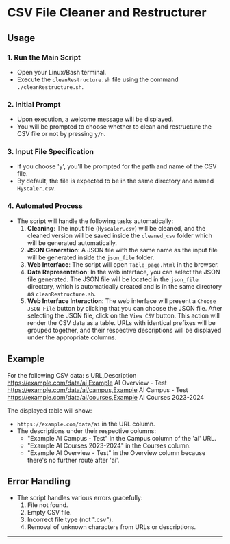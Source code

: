 # CSV File Cleaner and Restructurer

## Usage

### 1. Run the Main Script

- Open your Linux/Bash terminal.
- Execute the `cleanRestructure.sh` file using the command `./cleanRestructure.sh`.

### 2. Initial Prompt

- Upon execution, a welcome message will be displayed.
- You will be prompted to choose whether to clean and restructure the CSV file or not by pressing `y/n`.

### 3. Input File Specification

- If you choose 'y', you'll be prompted for the path and name of the CSV file.
- By default, the file is expected to be in the same directory and named `Hyscaler.csv`.

### 4. Automated Process

- The script will handle the following tasks automatically:
  1. **Cleaning**: The input file (`Hyscaler.csv`) will be cleaned, and the cleaned version will be saved inside the `cleaned_csv` folder which will be generated automatically.
  2. **JSON Generation**: A JSON file with the same name as the input file will be generated inside the `json_file` folder.
  3. **Web Interface**: The script will open `Table_page.html` in the browser.
  4. **Data Representation**: In the web interface, you can select the JSON file generated. The JSON file will be located in the `json_file` directory, which is automatically created and is in the same directory as `cleanRestructure.sh`.
  5. **Web Interface Interaction**: The web interface will present a `Choose JSON File` button by clicking that you can choose the JSON file. After selecting the JSON file, click on the `View CSV` button. This action will render the CSV data as a table. URLs with identical prefixes will be grouped together, and their respective descriptions will be displayed under the appropriate columns.

## Example

For the following CSV data:
s
URL,Description
https://example.com/data/ai,Example AI Overview - Test
https://example.com/data/ai/campus,Example AI Campus - Test
https://example.com/data/ai/courses,Example AI Courses 2023-2024

The displayed table will show:

- `https://example.com/data/ai` in the URL column.
- The descriptions under their respective columns:
  - "Example AI Campus - Test" in the Campus column of the 'ai' URL.
  - "Example AI Courses 2023-2024" in the Courses column.
  - "Example AI Overview - Test" in the Overview column because there's no further route after 'ai'.

## Error Handling

- The script handles various errors gracefully:
  1. File not found.
  2. Empty CSV file.
  3. Incorrect file type (not ".csv").
  4. Removal of unknown characters from URLs or descriptions.

---
